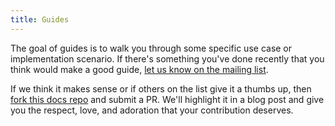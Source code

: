 ```yaml
---
title: Guides
---
```


The goal of guides is to walk you through some specific use case or implementation scenario. If there's something you've done recently that you think would make a good guide, [let us know on the mailing list](https://groups.google.com/forum/#!forum/influxdb).

If we think it makes sense or if others on the list give it a thumbs up, then [fork this docs repo](https://github.com/influxdb/influxdb.org) and submit a PR. We'll highlight it in a blog post and give you the respect, love, and adoration that your contribution deserves.